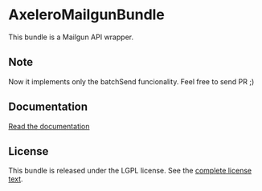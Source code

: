 AxeleroMailgunBundle
======================

This bundle is a Mailgun API wrapper. 

Note
----

Now it implements only the batchSend funcionality. Feel free to send PR ;)

Documentation
-------------

[Read the documentation](Resources/doc/index.md)

License
-------

This bundle is released under the LGPL license. See the [complete license text](Resources/meta/LICENSE).
